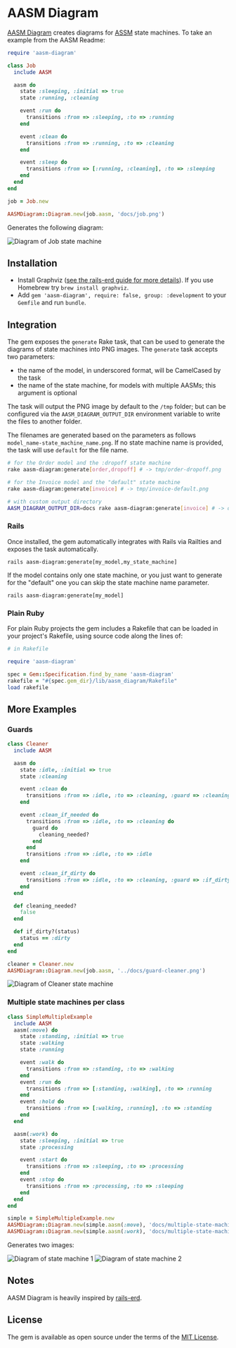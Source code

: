 # AASM Diagram

[AASM Diagram](https://github.com/katee/aasm-diagram) creates diagrams for [ASSM](https://github.com/aasm/aasm) state machines. To take an example from the AASM Readme:

```ruby
require 'aasm-diagram'

class Job
  include AASM

  aasm do
    state :sleeping, :initial => true
    state :running, :cleaning

    event :run do
      transitions :from => :sleeping, :to => :running
    end

    event :clean do
      transitions :from => :running, :to => :cleaning
    end

    event :sleep do
      transitions :from => [:running, :cleaning], :to => :sleeping
    end
  end
end

job = Job.new

AASMDiagram::Diagram.new(job.aasm, 'docs/job.png')
```

Generates the following diagram:

![Diagram of Job state machine](docs/job.png)

## Installation

- Install Graphviz ([see the rails-erd guide for more details](https://voormedia.github.io/rails-erd/install.html)). If you use Homebrew try `brew install graphviz`.
- Add `gem 'aasm-diagram', require: false, group: :development` to your `Gemfile` and run `bundle`.

## Integration

The gem exposes the `generate` Rake task, that can be used to generate the diagrams of state machines into
PNG images. The `generate` task accepts two parameters:

- the name of the model, in underscored format, will be CamelCased by the task
- the name of the state machine, for models with multiple AASMs; this argument is optional

The task will output the PNG image by default to the `/tmp` folder; but can be configured via the
`AASM_DIAGRAM_OUTPUT_DIR` environment variable to write the files to another folder.

The filenames are generated based on the parameters as follows `model_name-state_machine_name.png`.
If no state machine name is provided, the task will use `default` for the file name.

```sh
# for the Order model and the :dropoff state machine
rake aasm-diagram:generate[order,dropoff] # -> tmp/order-dropoff.png

# for the Invoice model and the "default" state machine
rake aasm-diagram:generate[invoice] # -> tmp/invoice-default.png

# with custom output directory
AASM_DIAGRAM_OUTPUT_DIR=docs rake aasm-diagram:generate[invoice] # -> docs/invoice-default.png
```

### Rails

Once installed, the gem automatically integrates with Rails via Railties and exposes the task automatically.

`rails aasm-diagram:generate[my_model,my_state_machine]`

If the model contains only one state machine, or you just want to generate for the "default" one
you can skip the state machine name parameter.

`rails aasm-diagram:generate[my_model]`

### Plain Ruby

For plain Ruby projects the gem includes a Rakefile that can be loaded in your project's Rakefile,
using source code along the lines of:

```ruby
# in Rakefile

require 'aasm-diagram'

spec = Gem::Specification.find_by_name 'aasm-diagram'
rakefile = "#{spec.gem_dir}/lib/aasm_diagram/Rakefile"
load rakefile
```

## More Examples

### Guards

```ruby
class Cleaner
  include AASM

  aasm do
    state :idle, :initial => true
    state :cleaning

    event :clean do
      transitions :from => :idle, :to => :cleaning, :guard => :cleaning_needed?
    end

    event :clean_if_needed do
      transitions :from => :idle, :to => :cleaning do
        guard do
          cleaning_needed?
        end
      end
      transitions :from => :idle, :to => :idle
    end

    event :clean_if_dirty do
      transitions :from => :idle, :to => :cleaning, :guard => :if_dirty?
    end
  end

  def cleaning_needed?
    false
  end

  def if_dirty?(status)
    status == :dirty
  end
end

cleaner = Cleaner.new
AASMDiagram::Diagram.new(job.aasm, '../docs/guard-cleaner.png')
```

![Diagram of Cleaner state machine](docs/guard-cleaner.png)

### Multiple state machines per class

```ruby
class SimpleMultipleExample
  include AASM
  aasm(:move) do
    state :standing, :initial => true
    state :walking
    state :running

    event :walk do
      transitions :from => :standing, :to => :walking
    end
    event :run do
      transitions :from => [:standing, :walking], :to => :running
    end
    event :hold do
      transitions :from => [:walking, :running], :to => :standing
    end
  end

  aasm(:work) do
    state :sleeping, :initial => true
    state :processing

    event :start do
      transitions :from => :sleeping, :to => :processing
    end
    event :stop do
      transitions :from => :processing, :to => :sleeping
    end
  end
end

simple = SimpleMultipleExample.new
AASMDiagram::Diagram.new(simple.aasm(:move), 'docs/multiple-state-machines-1.png')
AASMDiagram::Diagram.new(simple.aasm(:work), 'docs/multiple-state-machines-2.png')
```

Generates two images:

![Diagram of state machine 1](docs/multiple-state-machines-1.png)
![Diagram of state machine 2](docs/multiple-state-machines-2.png)

## Notes

AASM Diagram is heavily inspired by [rails-erd](https://github.com/voormedia/rails-erd).

## License

The gem is available as open source under the terms of the [MIT License](http://opensource.org/licenses/MIT).
